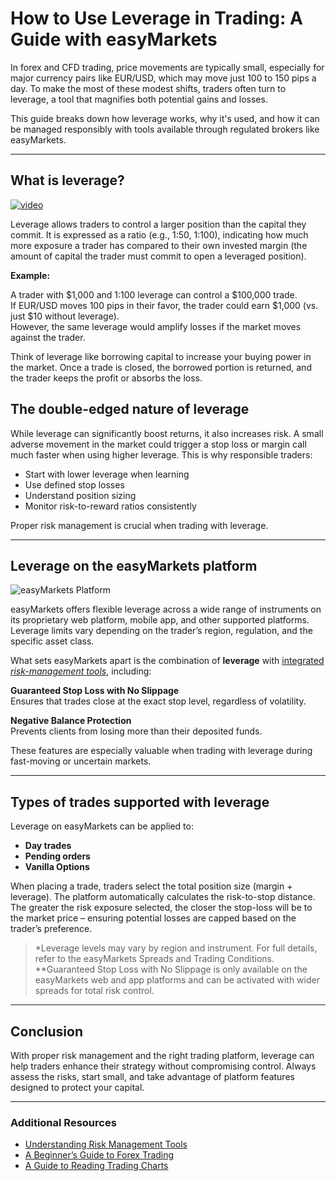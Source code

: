 <!--meta
title: How to Use Leverage in Trading: A Guide with easyMarkets 
slug: how-to-use-leverage-in-trading-a-guide-with- easymarkets
canonical_url: https://www.easymarkets.com/eu/learn-centre/discover-trading/what-is-leverage/
date: 2025-10-17
keywords: [what is leverage,how to use leverage,forex leverage explained,trading with leverage,leverage on easyMarkets]
primary-keyword: what is leverage
meta_description: Understand how leverage works in forex trading, how to calculate it, and how easyMarkets helps traders use leverage with built-in risk protections.
seo_keywords: what is leverage,how to use leverage,forex leverage explained,trading with leverage,leverage on easyMarkets
"og_image": "https://github.com/user-attachments/assets/ae3951fd-ed2c-4818-be29-a4434a553cab",
  "images": [
    "https://github.com/user-attachments/assets/ae3951fd-ed2c-4818-be29-a4434a553cab"],
  "twitter_card": "easyMarkets"
-->

# How to Use Leverage in Trading: A Guide with easyMarkets

In forex and CFD trading, price movements are typically small, especially for major currency pairs like EUR/USD, which may move just 100 to 150 pips a day. To make the most of these modest shifts, traders often turn to leverage, a tool that magnifies both potential gains and losses.

This guide breaks down how leverage works, why it's used, and how it can be managed responsibly with tools available through regulated brokers like easyMarkets.

---

## What is leverage?


[![video](https://github.com/user-attachments/assets/df425067-d522-4935-97c8-54000558f86b)](https://www.easymarkets.com/eu/learn-centre/discover-trading/what-is-leverage/)

Leverage allows traders to control a larger position than the capital they commit. It is expressed as a ratio (e.g., 1:50, 1:100), indicating how much more exposure a trader has compared to their own invested margin (the amount of capital the trader must commit to open a leveraged position).

**Example:**

A trader with $1,000 and 1:100 leverage can control a $100,000 trade.  
If EUR/USD moves 100 pips in their favor, the trader could earn $1,000 (vs. just $10 without leverage).  
However, the same leverage would amplify losses if the market moves against the trader.  

Think of leverage like borrowing capital to increase your buying power in the market. Once a trade is closed, the borrowed portion is returned, and the trader keeps the profit or absorbs the loss.

## The double-edged nature of leverage

While leverage can significantly boost returns, it also increases risk. A small adverse movement in the market could trigger a stop loss or margin call much faster when using higher leverage. This is why responsible traders:

- Start with lower leverage when learning  
- Use defined stop losses  
- Understand position sizing  
- Monitor risk-to-reward ratios consistently  

Proper risk management is crucial when trading with leverage.

---

## Leverage on the easyMarkets platform

![easyMarkets Platform](https://github.com/user-attachments/assets/7164c73c-aa18-441f-a31d-2b235ecd331c)

easyMarkets offers flexible leverage across a wide range of instruments on its proprietary web platform, mobile app, and other supported platforms. Leverage limits vary depending on the trader’s region, regulation, and the specific asset class.

What sets easyMarkets apart is the combination of **leverage** with [integrated *risk-management tools*](https://www.easymarkets.com/eu/trading-conditions/), including:

**Guaranteed Stop Loss with No Slippage**  
Ensures that trades close at the exact stop level, regardless of volatility.

**Negative Balance Protection**  
Prevents clients from losing more than their deposited funds.

These features are especially valuable when trading with leverage during fast-moving or uncertain markets.

---

## Types of trades supported with leverage

Leverage on easyMarkets can be applied to:

- **Day trades**  
- **Pending orders**  
- **Vanilla Options**  

When placing a trade, traders select the total position size (margin + leverage). The platform automatically calculates the risk-to-stop distance. The greater the risk exposure selected, the closer the stop-loss will be to the market price – ensuring potential losses are capped based on the trader’s preference.

> *Leverage levels may vary by region and instrument. For full details, refer to the easyMarkets Spreads and Trading Conditions.  
> **Guaranteed Stop Loss with No Slippage is only available on the easyMarkets web and app platforms and can be activated with wider spreads for total risk control.

---

## Conclusion

With proper risk management and the right trading platform, leverage can help traders enhance their strategy without compromising control. Always assess the risks, start small, and take advantage of platform features designed to protect your capital.

---

### Additional Resources

- [Understanding Risk Management Tools](https://github.com/JohnnyMTP/easyMarkets/blob/main/Risk%20Management%20Tools%20at%20easyMarkets.md)
- [A Beginner’s Guide to Forex Trading](https://github.com/JohnnyMTP/easyMarkets/blob/main/Forex%20Trading%20For%20Beginners.md)
- [A Guide to Reading Trading Charts](https://github.com/JohnnyMTP/easyMarkets/blob/main/A%20Beginner's%20Guide%20to%20Reading%20Trading%20Charts.md)
